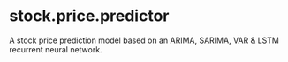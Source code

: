 # stock.price.predictor
A stock price prediction model based on an ARIMA, SARIMA, VAR & LSTM recurrent neural network.

